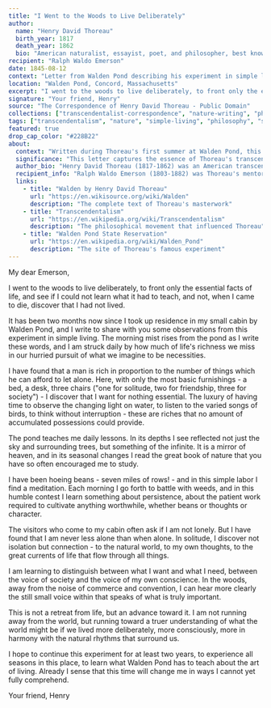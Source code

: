 ```yaml
---
title: "I Went to the Woods to Live Deliberately"
author:
  name: "Henry David Thoreau"
  birth_year: 1817
  death_year: 1862
  bio: "American naturalist, essayist, poet, and philosopher, best known for his book Walden and his essay on civil disobedience"
recipient: "Ralph Waldo Emerson"
date: 1845-08-12
context: "Letter from Walden Pond describing his experiment in simple living and self-sufficiency"
location: "Walden Pond, Concord, Massachusetts"
excerpt: "I went to the woods to live deliberately, to front only the essential facts of life, and see if I could not learn what it had to teach, and not, when I came to die, discover that I had not lived."
signature: "Your friend, Henry"
source: "The Correspondence of Henry David Thoreau - Public Domain"
collections: ["transcendentalist-correspondence", "nature-writing", "philosophical-letters"]
tags: ["transcendentalism", "nature", "simple-living", "philosophy", "self-reliance", "walden"]
featured: true
drop_cap_color: "#228B22"
about:
  context: "Written during Thoreau's first summer at Walden Pond, this letter to his mentor and friend Emerson describes his motivations for the famous experiment in simple living that would later become his masterwork 'Walden' (1854)."
  significance: "This letter captures the essence of Thoreau's transcendentalist philosophy and his belief in the importance of direct experience with nature. It represents a foundational moment in American environmental and philosophical thought."
  author_bio: "Henry David Thoreau (1817-1862) was an American transcendentalist writer, philosopher, and naturalist. His works on civil disobedience and simple living have influenced countless social movements and environmental thinkers, including Gandhi and Martin Luther King Jr."
  recipient_info: "Ralph Waldo Emerson (1803-1882) was Thoreau's mentor, friend, and fellow transcendentalist philosopher. He owned the land at Walden Pond where Thoreau built his cabin and conducted his famous experiment in simple living."
  links:
    - title: "Walden by Henry David Thoreau"
      url: "https://en.wikisource.org/wiki/Walden"
      description: "The complete text of Thoreau's masterwork"
    - title: "Transcendentalism"
      url: "https://en.wikipedia.org/wiki/Transcendentalism"
      description: "The philosophical movement that influenced Thoreau"
    - title: "Walden Pond State Reservation"
      url: "https://en.wikipedia.org/wiki/Walden_Pond"
      description: "The site of Thoreau's famous experiment"
---
```


My dear Emerson,

I went to the woods to live deliberately, to front only the essential facts of life, and see if I could not learn what it had to teach, and not, when I came to die, discover that I had not lived.

It has been two months now since I took up residence in my small cabin by Walden Pond, and I write to share with you some observations from this experiment in simple living. The morning mist rises from the pond as I write these words, and I am struck daily by how much of life's richness we miss in our hurried pursuit of what we imagine to be necessities.

I have found that a man is rich in proportion to the number of things which he can afford to let alone. Here, with only the most basic furnishings - a bed, a desk, three chairs ("one for solitude, two for friendship, three for society") - I discover that I want for nothing essential. The luxury of having time to observe the changing light on water, to listen to the varied songs of birds, to think without interruption - these are riches that no amount of accumulated possessions could provide.

The pond teaches me daily lessons. In its depths I see reflected not just the sky and surrounding trees, but something of the infinite. It is a mirror of heaven, and in its seasonal changes I read the great book of nature that you have so often encouraged me to study.

I have been hoeing beans - seven miles of rows! - and in this simple labor I find a meditation. Each morning I go forth to battle with weeds, and in this humble contest I learn something about persistence, about the patient work required to cultivate anything worthwhile, whether beans or thoughts or character.

The visitors who come to my cabin often ask if I am not lonely. But I have found that I am never less alone than when alone. In solitude, I discover not isolation but connection - to the natural world, to my own thoughts, to the great currents of life that flow through all things.

I am learning to distinguish between what I want and what I need, between the voice of society and the voice of my own conscience. In the woods, away from the noise of commerce and convention, I can hear more clearly the still small voice within that speaks of what is truly important.

This is not a retreat from life, but an advance toward it. I am not running away from the world, but running toward a truer understanding of what the world might be if we lived more deliberately, more consciously, more in harmony with the natural rhythms that surround us.

I hope to continue this experiment for at least two years, to experience all seasons in this place, to learn what Walden Pond has to teach about the art of living. Already I sense that this time will change me in ways I cannot yet fully comprehend.

Your friend,
Henry